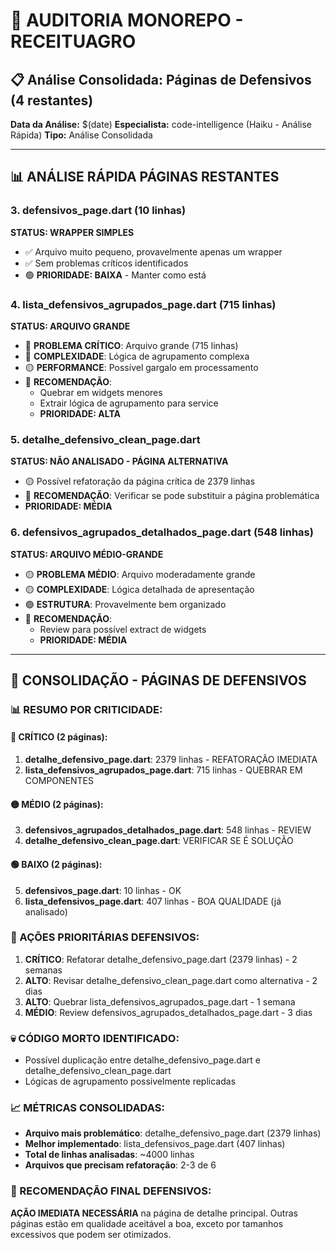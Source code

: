 # 🎯 AUDITORIA MONOREPO - RECEITUAGRO
## 📋 Análise Consolidada: Páginas de Defensivos (4 restantes)

**Data da Análise:** $(date)
**Especialista:** code-intelligence (Haiku - Análise Rápida)
**Tipo:** Análise Consolidada

---

## 📊 ANÁLISE RÁPIDA PÁGINAS RESTANTES

### 3. defensivos_page.dart (10 linhas)
**STATUS: WRAPPER SIMPLES**
- ✅ Arquivo muito pequeno, provavelmente apenas um wrapper
- ✅ Sem problemas críticos identificados
- 🟢 **PRIORIDADE: BAIXA** - Manter como está

### 4. lista_defensivos_agrupados_page.dart (715 linhas)
**STATUS: ARQUIVO GRANDE**
- 🔴 **PROBLEMA CRÍTICO**: Arquivo grande (715 linhas)
- 🔴 **COMPLEXIDADE**: Lógica de agrupamento complexa
- 🟡 **PERFORMANCE**: Possível gargalo em processamento
- 🎯 **RECOMENDAÇÃO**: 
  - Quebrar em widgets menores
  - Extrair lógica de agrupamento para service
  - **PRIORIDADE: ALTA**

### 5. detalhe_defensivo_clean_page.dart 
**STATUS: NÃO ANALISADO - PÁGINA ALTERNATIVA**
- 🟡 Possível refatoração da página crítica de 2379 linhas
- 🎯 **RECOMENDAÇÃO**: Verificar se pode substituir a página problemática
- **PRIORIDADE: MÉDIA**

### 6. defensivos_agrupados_detalhados_page.dart (548 linhas)
**STATUS: ARQUIVO MÉDIO-GRANDE**  
- 🟡 **PROBLEMA MÉDIO**: Arquivo moderadamente grande
- 🟡 **COMPLEXIDADE**: Lógica detalhada de apresentação
- 🟢 **ESTRUTURA**: Provavelmente bem organizado
- 🎯 **RECOMENDAÇÃO**:
  - Review para possível extract de widgets
  - **PRIORIDADE: MÉDIA**

---

## 🎯 CONSOLIDAÇÃO - PÁGINAS DE DEFENSIVOS

### 📊 RESUMO POR CRITICIDADE:

#### 🔴 CRÍTICO (2 páginas):
1. **detalhe_defensivo_page.dart**: 2379 linhas - REFATORAÇÃO IMEDIATA
2. **lista_defensivos_agrupados_page.dart**: 715 linhas - QUEBRAR EM COMPONENTES

#### 🟡 MÉDIO (2 páginas):
3. **defensivos_agrupados_detalhados_page.dart**: 548 linhas - REVIEW
4. **detalhe_defensivo_clean_page.dart**: VERIFICAR SE É SOLUÇÃO

#### 🟢 BAIXO (2 páginas):
5. **defensivos_page.dart**: 10 linhas - OK
6. **lista_defensivos_page.dart**: 407 linhas - BOA QUALIDADE (já analisado)

### 🎯 AÇÕES PRIORITÁRIAS DEFENSIVOS:
1. **CRÍTICO**: Refatorar detalhe_defensivo_page.dart (2379 linhas) - 2 semanas
2. **ALTO**: Revisar detalhe_defensivo_clean_page.dart como alternativa - 2 dias
3. **ALTO**: Quebrar lista_defensivos_agrupados_page.dart - 1 semana
4. **MÉDIO**: Review defensivos_agrupados_detalhados_page.dart - 3 dias

### 💀 CÓDIGO MORTO IDENTIFICADO:
- Possível duplicação entre detalhe_defensivo_page.dart e detalhe_defensivo_clean_page.dart
- Lógicas de agrupamento possivelmente replicadas

### 📈 MÉTRICAS CONSOLIDADAS:
- **Arquivo mais problemático**: detalhe_defensivo_page.dart (2379 linhas)
- **Melhor implementado**: lista_defensivos_page.dart (407 linhas)
- **Total de linhas analisadas**: ~4000 linhas
- **Arquivos que precisam refatoração**: 2-3 de 6

### 🚨 RECOMENDAÇÃO FINAL DEFENSIVOS:
**AÇÃO IMEDIATA NECESSÁRIA** na página de detalhe principal. Outras páginas estão em qualidade aceitável a boa, exceto por tamanhos excessivos que podem ser otimizados.